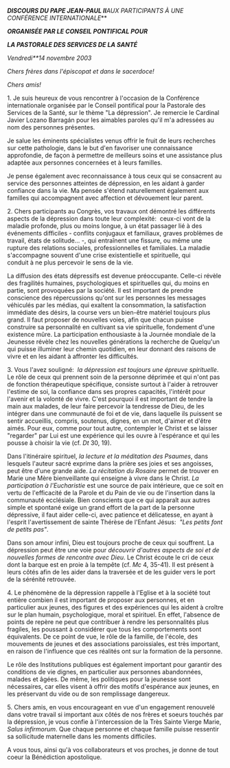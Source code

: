 ***DISCOURS DU PAPE JEAN-PAUL II**AUX PARTICIPANTS  À UNE CONFÉRENCE INTERNATIONALE***

***ORGANISÉE PAR LE CONSEIL PONTIFICAL POUR***

***LA PASTORALE DES SERVICES DE LA SANTÉ***

*Vendredi**14 novembre 2003*

*Chers frères dans l'épiscopat et dans le sacerdoce!*

*Chers amis!*

1. Je suis heureux de vous rencontrer à l'occasion de la Conférence internationale organisée par le Conseil pontifical pour la Pastorale des Services de la Santé, sur le thème "La dépression". Je remercie le Cardinal Javier Lozano Barragán pour les aimables paroles qu'il m'a adressées au nom des personnes présentes.

Je salue les éminents spécialistes venus offrir le fruit de leurs recherches sur cette pathologie, dans le but d'en favoriser une connaissance approfondie, de façon à permettre de meilleurs soins et une assistance plus adaptée aux personnes concernées et à leurs familles.

Je pense également avec reconnaissance à tous ceux qui se consacrent au service des personnes atteintes de dépression, en les aidant à garder confiance dans la vie. Ma pensée s'étend naturellement également aux familles qui accompagnent avec affection et dévouement leur parent.

2. Chers participants au Congrès, vos travaux ont démontré les différents aspects de la dépression dans toute leur complexité:  ceux-ci vont de la maladie profonde, plus ou moins longue, à un état passager lié à des événements difficiles - conflits conjugaux et familiaux, graves problèmes de travail, états de solitude... -, qui entraînent une fissure, ou même une rupture des relations sociales, professionnelles et familiales. La maladie s'accompagne souvent d'une crise existentielle et spirituelle, qui conduit à ne plus percevoir le sens de la vie.

La diffusion des états dépressifs est devenue préoccupante. Celle-ci révèle des fragilités humaines, psychologiques et spirituelles qui, du moins en partie, sont provoquées par la société. Il est important de prendre conscience des répercussions qu'ont sur les personnes les messages véhiculés par les médias, qui exaltent la consommation, la satisfaction immédiate des désirs, la course vers un bien-être matériel toujours plus grand. Il faut proposer de nouvelles voies, afin que chacun puisse construire sa personnalité en cultivant sa vie spirituelle, fondement d'une existence mûre. La participation enthousiaste à la Journée mondiale de la Jeunesse révèle chez les nouvelles générations la recherche de Quelqu'un qui puisse illuminer leur chemin quotidien, en leur donnant des raisons de vivre et en les aidant à affronter les difficultés.

3. Vous l'avez souligné:  *la dépression est toujours une épreuve spirituelle*. Le rôle de ceux qui prennent soin de la personne déprimée et qui n'ont pas de fonction thérapeutique spécifique, consiste surtout à l'aider à retrouver l'estime de soi, la confiance dans ses propres capacités, l'intérêt pour l'avenir et la volonté de vivre. C'est pourquoi il est important de tendre la main aux malades, de leur faire percevoir la tendresse de Dieu, de les intégrer dans une communauté de foi et de vie, dans laquelle ils puissent se sentir accueillis, compris, soutenus, dignes, en un mot, d'aimer et d'être aimés. Pour eux, comme pour tout autre, contempler le Christ et se laisser "regarder" par Lui est une expérience qui les ouvre à l'espérance et qui les pousse à choisir la vie (cf. *Dt* 30, 19).

Dans l'itinéraire spirituel, *la lecture et la méditation des Psaumes*, dans lesquels l'auteur sacré exprime dans la prière ses joies et ses angoisses, peut être d'une grande aide. *La récitation du Rosaire* permet de trouver en Marie une Mère bienveillante qui enseigne à vivre dans le Christ. *La participation à l'Eucharistie* est une source de paix intérieure, que ce soit en vertu de l'efficacité de la Parole et du Pain de vie ou de l'insertion dans la communauté ecclésiale. Bien conscients que ce qui apparaît aux autres simple et spontané exige un grand effort de la part de la personne dépressive, il faut aider celle-ci, avec patience et délicatesse, en ayant à l'esprit l'avertissement de sainte Thérèse de l'Enfant Jésus:  *"Les petits font de petits pas"*.

Dans son amour infini, Dieu est toujours proche de ceux qui souffrent. La dépression peut être une voie pour *découvrir d'autres aspects de soi et de nouvelles formes de rencontre avec Dieu*. Le Christ écoute le cri de ceux dont la barque est en proie à la tempête (cf. *Mc* 4, 35-41). Il est présent à leurs côtés afin de les aider dans la traversée et de les guider vers le port de la sérénité retrouvée.

4. Le phénomène de la dépression rappelle à l'Eglise et à la société tout entière combien il est important de proposer aux personnes, et en particulier aux jeunes, des figures et des expériences qui les aident à croître sur le plan humain, psychologique, moral et spirituel. En effet, l'absence de points de repère ne peut que contribuer à rendre les personnalités plus fragiles, les poussant à considérer que tous les comportements sont équivalents. De ce point de vue, le rôle de la famille, de l'école, des mouvements de jeunes et des associations paroissiales, est très important, en raison de l'influence que ces réalités ont sur la formation de la personne.

Le rôle des Institutions publiques est également important pour garantir des conditions de vie dignes, en particulier aux personnes abandonnées, malades et âgées. De même, les politiques pour la jeunesse sont nécessaires, car elles visent à offrir des motifs d'espérance aux jeunes, en les préservant du vide ou de son remplissage dangereux.

5. Chers amis, en vous encourageant en vue d'un engagement renouvelé dans votre travail si important aux côtés de nos frères et soeurs touchés par la dépression, je vous confie à l'intercession de la Très Sainte Vierge Marie, *Salus infirmorum*. Que chaque personne et chaque famille puisse ressentir sa sollicitude maternelle dans les moments difficiles.

A vous tous, ainsi qu'à vos collaborateurs et vos proches, je donne de tout coeur la Bénédiction apostolique.